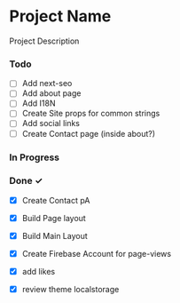 # Project Name

Project Description

### Todo

- [ ] Add next-seo  
- [ ] Add about page  
- [ ] Add I18N  
- [ ] Create Site props for common strings  
- [ ] Add social links  
- [ ] Create Contact page (inside about?)  

### In Progress


### Done ✓

- [x] Create Contact pA  
- [x] Build Page layout  
- [x] Build Main Layout  
- [x] Create Firebase Account for page-views  
- [x] add likes  
- [x] review theme localstorage  

